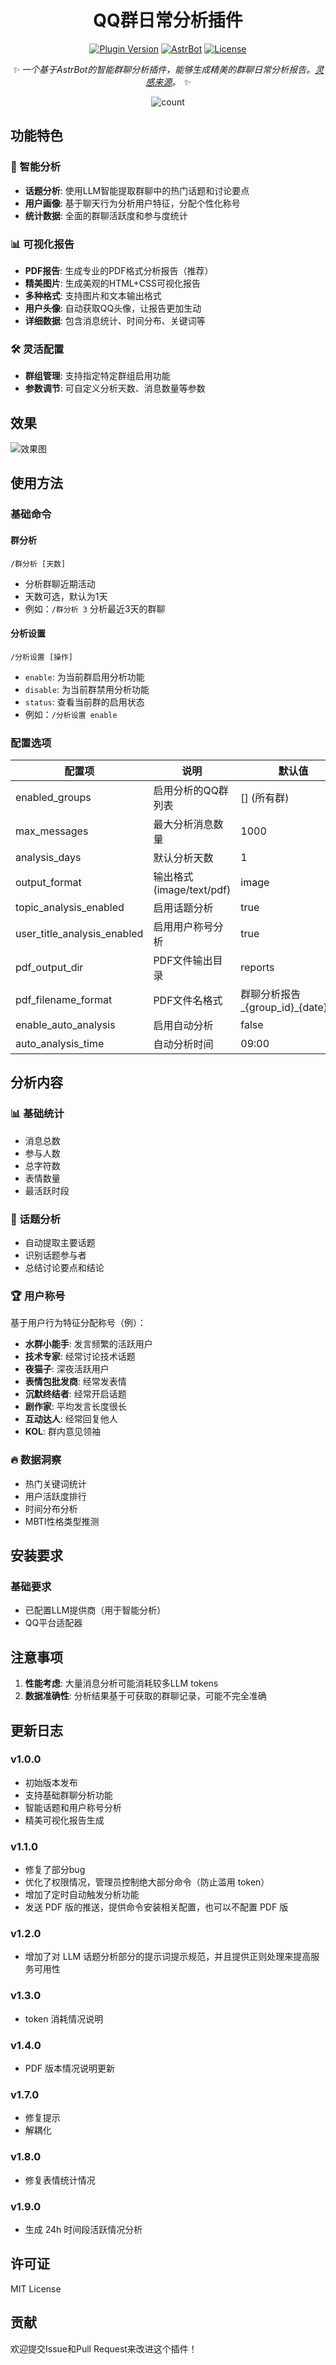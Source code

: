 <div align="center">

# QQ群日常分析插件


[![Plugin Version](https://img.shields.io/badge/Latest_Version-v1.9.0-blue.svg?style=for-the-badge&color=76bad9)](https://github.com/SXP-Simon/astrbot-qq-group-daily-analysis)
[![AstrBot](https://img.shields.io/badge/AstrBot-Plugin-ff69b4?style=for-the-badge)](https://github.com/AstrBotDevs/AstrBot)
[![License](https://img.shields.io/badge/License-MIT-green.svg?style=for-the-badge)](LICENSE)

_✨ 一个基于AstrBot的智能群聊分析插件，能够生成精美的群聊日常分析报告。[灵感来源](https://github.com/LSTM-Kirigaya/openmcp-tutorial/tree/main/qq-group-summary)。 ✨_

<img src="https://count.getloli.com/@astrbot-qq-group-daily-analysis?name=astrbot-qq-group-daily-analysis&theme=booru-jaypee&padding=6&offset=0&align=top&scale=1&pixelated=1&darkmode=auto" alt="count" />
    </div>


## 功能特色

### 🎯 智能分析
- **话题分析**: 使用LLM智能提取群聊中的热门话题和讨论要点
- **用户画像**: 基于聊天行为分析用户特征，分配个性化称号
- **统计数据**: 全面的群聊活跃度和参与度统计

### 📊 可视化报告
- **PDF报告**: 生成专业的PDF格式分析报告（推荐）
- **精美图片**: 生成美观的HTML+CSS可视化报告
- **多种格式**: 支持图片和文本输出格式
- **用户头像**: 自动获取QQ头像，让报告更加生动
- **详细数据**: 包含消息统计、时间分布、关键词等

### 🛠️ 灵活配置
- **群组管理**: 支持指定特定群组启用功能
- **参数调节**: 可自定义分析天数、消息数量等参数

## 效果
![效果图](./demo.jpg)

## 使用方法

### 基础命令

#### 群分析
```
/群分析 [天数]
```
- 分析群聊近期活动
- 天数可选，默认为1天
- 例如：`/群分析 3` 分析最近3天的群聊

#### 分析设置
```
/分析设置 [操作]
```
- `enable`: 为当前群启用分析功能
- `disable`: 为当前群禁用分析功能  
- `status`: 查看当前群的启用状态
- 例如：`/分析设置 enable`

### 配置选项

| 配置项 | 说明 | 默认值 |
|--------|------|--------|
| enabled_groups | 启用分析的QQ群列表 | [] (所有群) |
| max_messages | 最大分析消息数量 | 1000 |
| analysis_days | 默认分析天数 | 1 |
| output_format | 输出格式 (image/text/pdf) | image |
| topic_analysis_enabled | 启用话题分析 | true |
| user_title_analysis_enabled | 启用用户称号分析 | true |
| pdf_output_dir | PDF文件输出目录 | reports |
| pdf_filename_format | PDF文件名格式 | 群聊分析报告_{group_id}_{date}.pdf |
| enable_auto_analysis | 启用自动分析 | false |
| auto_analysis_time | 自动分析时间 | 09:00 |


## 分析内容

### 📊 基础统计
- 消息总数
- 参与人数  
- 总字符数
- 表情数量
- 最活跃时段

### 💬 话题分析
- 自动提取主要话题
- 识别话题参与者
- 总结讨论要点和结论

### 🏆 用户称号
基于用户行为特征分配称号（例）：
- **水群小能手**: 发言频繁的活跃用户
- **技术专家**: 经常讨论技术话题
- **夜猫子**: 深夜活跃用户
- **表情包批发商**: 经常发表情
- **沉默终结者**: 经常开启话题
- **剧作家**: 平均发言长度很长
- **互动达人**: 经常回复他人
- **KOL**: 群内意见领袖

### 🔥 数据洞察
- 热门关键词统计
- 用户活跃度排行
- 时间分布分析
- MBTI性格类型推测

## 安装要求

### 基础要求
- 已配置LLM提供商（用于智能分析）
- QQ平台适配器


## 注意事项

1. **性能考虑**: 大量消息分析可能消耗较多LLM tokens
2. **数据准确性**: 分析结果基于可获取的群聊记录，可能不完全准确

## 更新日志

### v1.0.0
- 初始版本发布
- 支持基础群聊分析功能
- 智能话题和用户称号分析
- 精美可视化报告生成

### v1.1.0
- 修复了部分bug
- 优化了权限情况，管理员控制绝大部分命令（防止滥用 token）
- 增加了定时自动触发分析功能
- 发送 PDF 版的推送，提供命令安装相关配置，也可以不配置 PDF 版

### v1.2.0
- 增加了对 LLM 话题分析部分的提示词提示规范，并且提供正则处理来提高服务可用性

### v1.3.0
- token 消耗情况说明

### v1.4.0
- PDF 版本情况说明更新

### v1.7.0
- 修复提示
- 解耦化

### v1.8.0
- 修复表情统计情况

### v1.9.0
- 生成 24h 时间段活跃情况分析

## 许可证

MIT License

## 贡献

欢迎提交Issue和Pull Request来改进这个插件！
